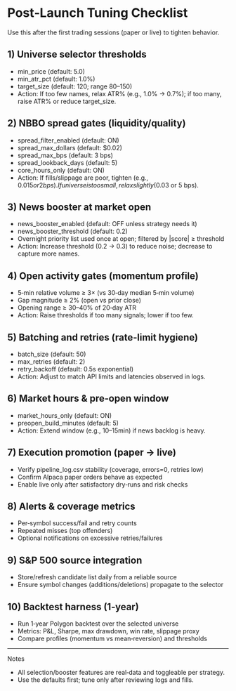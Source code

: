 # Post‑Launch Tuning Checklist

Use this after the first trading sessions (paper or live) to tighten behavior.

## 1) Universe selector thresholds
- min_price (default: 5.0)
- min_atr_pct (default: 1.0%)
- target_size (default: 120; range 80–150)
- Action: If too few names, relax ATR% (e.g., 1.0% → 0.7%); if too many, raise ATR% or reduce target_size.

## 2) NBBO spread gates (liquidity/quality)
- spread_filter_enabled (default: ON)
- spread_max_dollars (default: $0.02)
- spread_max_bps (default: 3 bps)
- spread_lookback_days (default: 5)
- core_hours_only (default: ON)
- Action: If fills/slippage are poor, tighten (e.g., $0.015 or 2 bps). If universe is too small, relax slightly ($0.03 or 5 bps).

## 3) News booster at market open
- news_booster_enabled (default: OFF unless strategy needs it)
- news_booster_threshold (default: 0.2)
- Overnight priority list used once at open; filtered by |score| ≥ threshold
- Action: Increase threshold (0.2 → 0.3) to reduce noise; decrease to capture more names.

## 4) Open activity gates (momentum profile)
- 5‑min relative volume ≥ 3× (vs 30‑day median 5‑min volume)
- Gap magnitude ≥ 2% (open vs prior close)
- Opening range ≥ 30–40% of 20‑day ATR
- Action: Raise thresholds if too many signals; lower if too few.

## 5) Batching and retries (rate‑limit hygiene)
- batch_size (default: 50)
- max_retries (default: 2)
- retry_backoff (default: 0.5s exponential)
- Action: Adjust to match API limits and latencies observed in logs.

## 6) Market hours & pre‑open window
- market_hours_only (default: ON)
- preopen_build_minutes (default: 5)
- Action: Extend window (e.g., 10–15min) if news backlog is heavy.

## 7) Execution promotion (paper → live)
- Verify pipeline_log.csv stability (coverage, errors=0, retries low)
- Confirm Alpaca paper orders behave as expected
- Enable live only after satisfactory dry‑runs and risk checks

## 8) Alerts & coverage metrics
- Per‑symbol success/fail and retry counts
- Repeated misses (top offenders)
- Optional notifications on excessive retries/failures

## 9) S&P 500 source integration
- Store/refresh candidate list daily from a reliable source
- Ensure symbol changes (additions/deletions) propagate to the selector

## 10) Backtest harness (1‑year)
- Run 1‑year Polygon backtest over the selected universe
- Metrics: P&L, Sharpe, max drawdown, win rate, slippage proxy
- Compare profiles (momentum vs mean‑reversion) and thresholds

---

Notes
- All selection/booster features are real‑data and toggleable per strategy.
- Use the defaults first; tune only after reviewing logs and fills.

